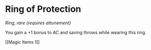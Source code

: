 # Ring of Protection

*Ring, rare (requires attunement)*

You gain a +1 bonus to AC and saving throws while wearing this ring.


[[Magic Items 1]]
